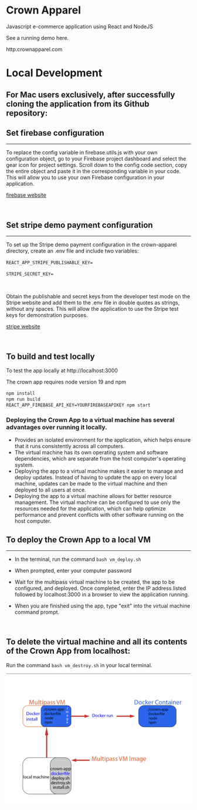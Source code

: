 # Crown Apparel
Javascript e-commerce application using React and NodeJS

See a running demo here.

http.crownapparel.com

# Local Development

## For Mac users exclusively, after successfully cloning the application from its Github repository:


## Set firebase configuration
---

To replace the config variable in firebase.utils.js with your own configuration object, go to your Firebase project dashboard and select the gear icon for project settings. Scroll down to the config code section, copy the entire object and paste it in the corresponding variable in your code. This will allow you to use your own Firebase configuration in your application.

[firebase website](https://firebase.google.com/)

<br>

## Set stripe demo payment configuration
---

To set up the Stripe demo payment configuration in the crown-apparel directory, create an .env file and include two variables:

`REACT_APP_STRIPE_PUBLISHABLE_KEY=`

`STRIPE_SECRET_KEY=`

<br>

Obtain the publishable and secret keys from the developer test mode on the Stripe website and add them to the .env file in double quotes as strings, without any spaces. This will allow the application to use the Stripe test keys for demonstration purposes.

[stripe website](https://stripe.com/)

<br>

## To build and test locally
To test the app locally at http://localhost:3000

The crown app requires node version 19 and npm

```shell
npm install
npm run build
REACT_APP_FIREBASE_API_KEY=YOURFIREBASEAPIKEY npm start 
```

### Deploying the Crown App to a virtual machine has several advantages over running it locally. 
* Provides an isolated environment for the application, which helps ensure that it runs consistently across all computers. 
* The virtual machine has its own operating system and software dependencies, which are separate from the host computer's operating system.
* Deploying the app to a virtual machine makes it easier to manage and deploy updates. Instead of having to update the app on every local machine, updates can be made to the virtual machine and then deployed to all users at once.
* Deploying the app to a virtual machine allows for better resource management. The virtual machine can be configured to use only the resources needed for the application, which can help optimize performance and prevent conflicts with other software running on the host computer.

## To deploy the Crown App to a local VM
---

* In the terminal, run the command `bash vm_deploy.sh`

* When prompted, enter your computer password

* Wait for the multipass virtual machine to be created, the app to be configured, and deployed. Once completed, enter the IP address listed followed by localhost:3000 in a browser to view the application running.

* When you are finished using the app, type "exit" into the virtual machine command prompt.

<br>

## To delete the virtual machine and all its contents of the Crown App from localhost:

Run the command `bash vm_destroy.sh` in your local terminal.


![structure](./crown-apparel/DockerImg.png)